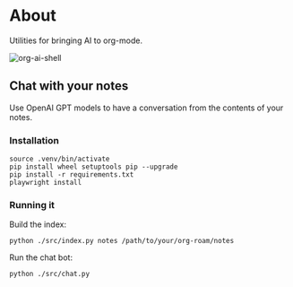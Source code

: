 # About

Utilities for bringing AI to org-mode.

![org-ai-shell](https://github.com/alexkehayias/org-ai/assets/627790/3c00cac3-4208-4e10-9b15-e83b1439695f)

## Chat with your notes

Use OpenAI GPT models to have a conversation from the contents of your notes.

### Installation

```
source .venv/bin/activate
pip install wheel setuptools pip --upgrade
pip install -r requirements.txt
playwright install
```

### Running it

Build the index:

```
python ./src/index.py notes /path/to/your/org-roam/notes

```


Run the chat bot:

```
python ./src/chat.py
```
